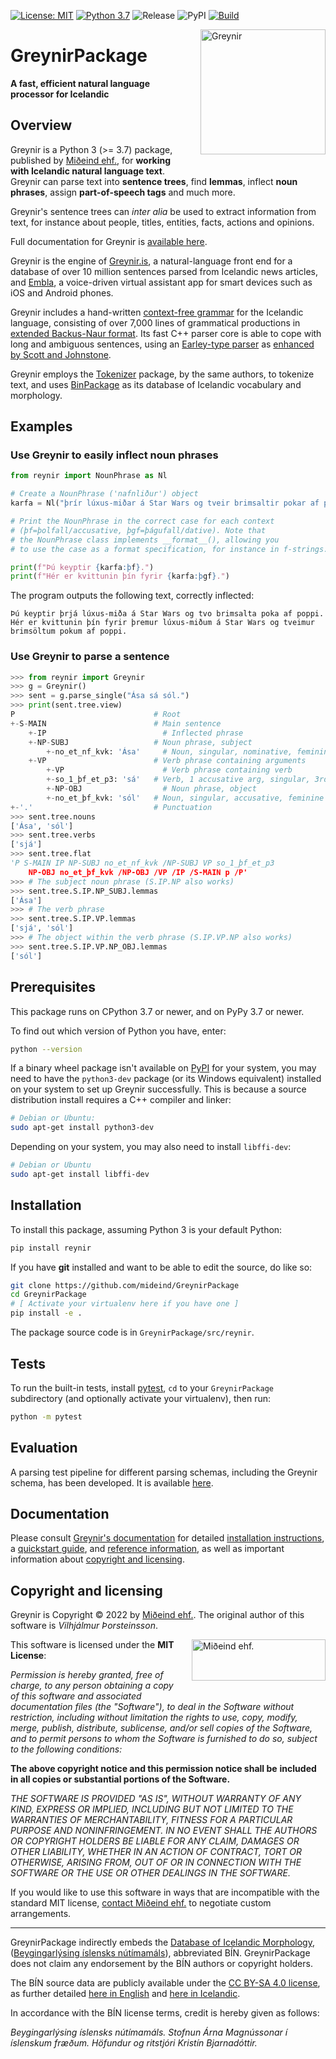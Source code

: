 [![License: MIT](https://img.shields.io/badge/License-MIT-yellow.svg)](https://opensource.org/licenses/MIT)
[![Python 3.7](https://img.shields.io/badge/python-3.7-blue.svg)](https://www.python.org/downloads/release/python-370/)
![Release](https://shields.io/github/v/release/mideind/GreynirPackage?display_name=tag)
![PyPI](https://img.shields.io/pypi/v/reynir)
[![Build](https://github.com/mideind/GreynirPackage/actions/workflows/python-package.yml/badge.svg)]()

<img src="https://github.com/mideind/GreynirPackage/doc/_static/greynir-logo-large.png" alt="Greynir" width="200" height="200" align="right" style="margin-left:20px; margin-bottom: 20px;">

# GreynirPackage

**A fast, efficient natural language processor for Icelandic**

## Overview

Greynir is a Python 3 (>= 3.7) package,
published by [Miðeind ehf.](https://mideind.is), for
**working with Icelandic natural language text**.
Greynir can parse text into **sentence trees**, find **lemmas**,
inflect **noun phrases**, assign **part-of-speech tags** and much more.

Greynir's sentence trees can *inter alia* be used to extract
information from text, for instance about people, titles, entities, facts,
actions and opinions.

Full documentation for Greynir is [available here](https://greynir.is/doc/).

Greynir is the engine of [Greynir.is](https://greynir.is),
a natural-language front end for a database of over 10 million
sentences parsed from Icelandic news articles, and
[Embla](https://embla.is), a voice-driven virtual assistant app
for smart devices such as iOS and Android phones.

Greynir includes a hand-written
[context-free grammar](https://github.com/mideind/GreynirPackage/blob/master/src/reynir/Greynir.grammar)
for the Icelandic language, consisting of over 7,000 lines of grammatical
productions in [extended Backus-Naur format](https://en.wikipedia.org/wiki/Extended_Backus%E2%80%93Naur_form).
Its fast C++ parser core is able to cope with long and ambiguous sentences,
using an [Earley-type parser](https://en.wikipedia.org/wiki/Earley_parser)
as [enhanced by Scott and Johnstone](https://www.sciencedirect.com/science/article/pii/S0167642309000951).

Greynir employs the [Tokenizer](https://pypi.org/project/tokenizer/) package,
by the same authors, to tokenize text, and
uses [BinPackage](https://pypi.org/project/islenska/) as its database of
Icelandic vocabulary and morphology.

## Examples

### Use Greynir to easily inflect noun phrases

````python
from reynir import NounPhrase as Nl

# Create a NounPhrase ('nafnliður') object
karfa = Nl("þrír lúxus-miðar á Star Wars og tveir brimsaltir pokar af poppi")

# Print the NounPhrase in the correct case for each context
# (þf=þolfall/accusative, þgf=þágufall/dative). Note that
# the NounPhrase class implements __format__(), allowing you
# to use the case as a format specification, for instance in f-strings.

print(f"Þú keyptir {karfa:þf}.")
print(f"Hér er kvittunin þín fyrir {karfa:þgf}.")
````

The program outputs the following text, correctly inflected:

````text
Þú keyptir þrjá lúxus-miða á Star Wars og tvo brimsalta poka af poppi.
Hér er kvittunin þín fyrir þremur lúxus-miðum á Star Wars og tveimur brimsöltum pokum af poppi.
````

### Use Greynir to parse a sentence

````python
>>> from reynir import Greynir
>>> g = Greynir()
>>> sent = g.parse_single("Ása sá sól.")
>>> print(sent.tree.view)
P                               # Root
+-S-MAIN                        # Main sentence
    +-IP                          # Inflected phrase
    +-NP-SUBJ                   # Noun phrase, subject
        +-no_et_nf_kvk: 'Ása'     # Noun, singular, nominative, feminine
    +-VP                        # Verb phrase containing arguments
        +-VP                      # Verb phrase containing verb
        +-so_1_þf_et_p3: 'sá'   # Verb, 1 accusative arg, singular, 3rd p
        +-NP-OBJ                  # Noun phrase, object
        +-no_et_þf_kvk: 'sól'   # Noun, singular, accusative, feminine
+-'.'                           # Punctuation
>>> sent.tree.nouns
['Ása', 'sól']
>>> sent.tree.verbs
['sjá']
>>> sent.tree.flat
'P S-MAIN IP NP-SUBJ no_et_nf_kvk /NP-SUBJ VP so_1_þf_et_p3
    NP-OBJ no_et_þf_kvk /NP-OBJ /VP /IP /S-MAIN p /P'
>>> # The subject noun phrase (S.IP.NP also works)
>>> sent.tree.S.IP.NP_SUBJ.lemmas
['Ása']
>>> # The verb phrase
>>> sent.tree.S.IP.VP.lemmas
['sjá', 'sól']
>>> # The object within the verb phrase (S.IP.VP.NP also works)
>>> sent.tree.S.IP.VP.NP_OBJ.lemmas
['sól']
````

## Prerequisites

This package runs on CPython 3.7 or newer, and on PyPy 3.7 or newer.

To find out which version of Python you have, enter:

````sh
python --version
````

If a binary wheel package isn't available on [PyPI](https://pypi.org>)
for your system, you may need to have the `python3-dev` package
(or its Windows equivalent) installed on your
system to set up Greynir successfully. This is
because a source distribution install requires a C++ compiler and linker:

````sh
# Debian or Ubuntu:
sudo apt-get install python3-dev
````

Depending on your system, you may also need to install `libffi-dev`:

````sh
# Debian or Ubuntu
sudo apt-get install libffi-dev
````

## Installation

To install this package, assuming Python 3 is your default Python:

````sh
pip install reynir
````

If you have **git** installed and want to be able to edit
the source, do like so:

````sh
git clone https://github.com/mideind/GreynirPackage
cd GreynirPackage
# [ Activate your virtualenv here if you have one ]
pip install -e .
````

The package source code is in `GreynirPackage/src/reynir`.

## Tests

To run the built-in tests, install [pytest](https://docs.pytest.org/en/latest),
`cd` to your `GreynirPackage` subdirectory (and optionally activate your
virtualenv), then run:

````sh
python -m pytest
````

## Evaluation

A parsing test pipeline for different parsing schemas, including the Greynir schema,
has been developed. It is available [here](https://github.com/mideind/ParsingTestPipe).

## Documentation

Please consult [Greynir's documentation](https://greynir.is/doc/) for detailed
[installation instructions](https://greynir.is/doc/installation.html),
a [quickstart guide](https://greynir.is/doc/quickstart.html),
and [reference information](https://greynir.is/doc/reference.html),
as well as important information about
[copyright and licensing](https://greynir.is/doc/copyright.html).

## Copyright and licensing

Greynir is Copyright © 2022 by [Miðeind ehf.](https://mideind.is).
The original author of this software is *Vilhjálmur Þorsteinsson*.

<a href="https://mideind.is"><img src="https://github.com/mideind/GreynirPackage/doc/_static/" alt="Miðeind ehf."
    width="214" height="66" align="right" style="margin-left:20px; margin-bottom: 20px;"></a>

This software is licensed under the **MIT License**:

*Permission is hereby granted, free of charge, to any person*
*obtaining a copy of this software and associated documentation*
*files (the "Software"), to deal in the Software without restriction,*
*including without limitation the rights to use, copy, modify, merge,*
*publish, distribute, sublicense, and/or sell copies of the Software,*
*and to permit persons to whom the Software is furnished to do so,*
*subject to the following conditions:*

**The above copyright notice and this permission notice shall be**
**included in all copies or substantial portions of the Software.**

*THE SOFTWARE IS PROVIDED "AS IS", WITHOUT WARRANTY OF ANY KIND,*
*EXPRESS OR IMPLIED, INCLUDING BUT NOT LIMITED TO THE WARRANTIES OF*
*MERCHANTABILITY, FITNESS FOR A PARTICULAR PURPOSE AND NONINFRINGEMENT.*
*IN NO EVENT SHALL THE AUTHORS OR COPYRIGHT HOLDERS BE LIABLE FOR ANY*
*CLAIM, DAMAGES OR OTHER LIABILITY, WHETHER IN AN ACTION OF CONTRACT,*
*TORT OR OTHERWISE, ARISING FROM, OUT OF OR IN CONNECTION WITH THE*
*SOFTWARE OR THE USE OR OTHER DEALINGS IN THE SOFTWARE.*

If you would like to use this software in ways that are incompatible
with the standard MIT license, [contact Miðeind ehf.](mailto:mideind@mideind.is)
to negotiate custom arrangements.

----

GreynirPackage indirectly embeds the [Database of Icelandic Morphology](https://bin.arnastofnun.is),
([Beygingarlýsing íslensks nútímamáls](https://bin.arnastofnun.is)), abbreviated BÍN.
GreynirPackage does not claim any endorsement by the BÍN authors or copyright holders.

The BÍN source data are publicly available under the
[CC BY-SA 4.0 license](https://creativecommons.org/licenses/by-sa/4.0/), as further
detailed [here in English](https://bin.arnastofnun.is/DMII/LTdata/conditions/)
and [here in Icelandic](https://bin.arnastofnun.is/gogn/mimisbrunnur/).

In accordance with the BÍN license terms, credit is hereby given as follows:

*Beygingarlýsing íslensks nútímamáls. Stofnun Árna Magnússonar í íslenskum fræðum.*
*Höfundur og ritstjóri Kristín Bjarnadóttir.*
